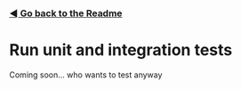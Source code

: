 ### [◄ Go back to the Readme](../README.md)

# Run unit and integration tests

Coming soon... who wants to test anyway

<!-- The Quarkus unit and integration tests require the project running with all containers including keycloak.

While running, you can press 'o' to toggle the test output and then re-run tests as you like. In this mode, every time you save changes, the tests are automatically re-run.

![Quarkus test screenshot](../readme-images/QuarkusTests.png) -->